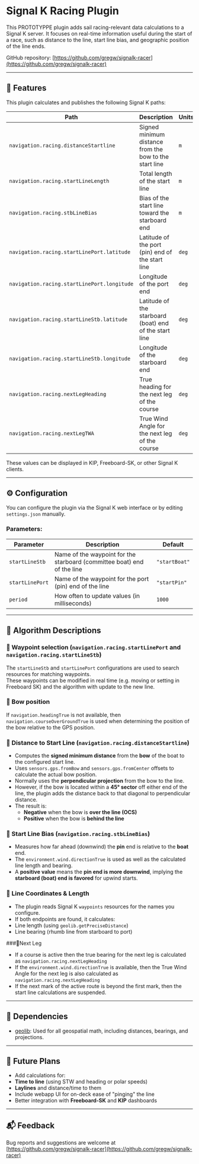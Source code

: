 # Signal K Racing Plugin

This PROTOTYPPE plugin adds sail racing-relevant data calculations to a Signal K server. It focuses on real-time information useful during the start of a race, such as distance to the line, start line bias, and geographic position of the line ends.

GitHub repository: [https://github.com/gregw/signalk-racer](https://github.com/gregw/signalk-racer)

---

## 📌 Features

This plugin calculates and publishes the following Signal K paths:

| Path                                        | Description                                            | Units   | Standard |
|---------------------------------------------|--------------------------------------------------------|---------|----------|
| `navigation.racing.distanceStartline`       | Signed minimum distance from the bow to the start line | `m`     | Y        |
| `navigation.racing.startLineLength`         | Total length of the start line                         | `m`     |          |
| `navigation.racing.stbLineBias`             | Bias of the start line toward the starboard end        | `m`     |          |
| `navigation.racing.startLinePort.latitude`  | Latitude of the port (pin) end of the start line       | `deg`   | Y        |
| `navigation.racing.startLinePort.longitude` | Longitude of the port end                              | `deg`   | Y        |
| `navigation.racing.startLineStb.latitude`   | Latitude of the starboard (boat) end of the start line | `deg`   | Y        |
| `navigation.racing.startLineStb.longitude`  | Longitude of the starboard end                         | `deg`   | Y        |
| `navigation.racing.nextLegHeading`          | True heading for the next leg of the course            | `deg`   |          |
| `navigation.racing.nextLegTWA`              | True Wind Angle for the next leg of the course         | `deg`   |          |

These values can be displayed in KIP, Freeboard-SK, or other Signal K clients.

---

## ⚙️ Configuration

You can configure the plugin via the Signal K web interface or by editing `settings.json` manually.

### Parameters:

| Parameter          | Description                                                                           | Default       |
|--------------------|---------------------------------------------------------------------------------------|---------------|
| `startLineStb`     | Name of the waypoint for the starboard (committee boat) end of the line               | `"startBoat"` |
| `startLinePort`    | Name of the waypoint for the port (pin) end of the line                               | `"startPin"`  |
| `period`           | How often to update values (in milliseconds)                                          | `1000`        |

---

## 🧠 Algorithm Descriptions

### 🔹 Waypoint selection (`navigation.racing.startLinePort` and `navigation.racing.startLineStb`)

The `startLineStb` and `startLinePort` configurations are used to search resources for matching waypoints.  
These waypoints can be modified in real time (e.g. moving or setting in Freeboard SK) and the algorithm with update to the new line.

### 🔹 Bow position

If `navigation.headingTrue` is not available, then `navigation.courseOverGroundTrue` is used when determining the position of the bow relative to the GPS position.

### 🔹 Distance to Start Line (`navigation.racing.distanceStartline`)

- Computes the **signed minimum distance** from the **bow** of the boat to the configured start line.
- Uses `sensors.gps.fromBow` and `sensors.gps.fromCenter` offsets to calculate the actual bow position.
- Normally uses the **perpendicular projection** from the bow to the line.
- However, if the bow is located within a **45° sector** off either end of the line, the plugin adds the distance back to that diagonal to perpendicular distance.
- The result is:
    - **Negative** when the bow is **over the line (OCS)**
    - **Positive** when the bow is **behind the line**

### 🔹 Start Line Bias (`navigation.racing.stbLineBias`)

- Measures how far ahead (downwind) the **pin** end is relative to the **boat** end.
- The `environment.wind.directionTrue` is used as well as the calculated line length and bearing.
- A **positive value** means the **pin end is more downwind**, implying the **starboard (boat) end is favored** for upwind starts.

### 🔹 Line Coordinates & Length

- The plugin reads Signal K `waypoints` resources for the names you configure.
- If both endpoints are found, it calculates:
- Line length (using `geolib.getPreciseDistance`)
- Line bearing (rhumb line from starboard to port)

###🔹Next Leg
- If a course is active then the true bearing for the next leg is calculated as `navigation.racing.nextLegHeading`
- If the `environment.wind.directionTrue` is available, then the True Wind Angle for the next leg is also calculated as `navigation.racing.nextLegHeading`
- If the next mark of the active route is beyond the first mark, then the start line calculations are suspended.

---

## 🔄 Dependencies

- [geolib](https://github.com/manuelbieh/geolib): Used for all geospatial math, including distances, bearings, and projections.

---

## 🧪 Future Plans

- Add calculations for:
- **Time to line** (using STW and heading or polar speeds)
- **Laylines** and distance/time to them
- Include webapp UI for on-deck ease of "pinging" the line
- Better integration with **Freeboard-SK** and **KIP** dashboards

---

## 📬 Feedback

Bug reports and suggestions are welcome at  
[https://github.com/gregw/signalk-racer](https://github.com/gregw/signalk-racer)